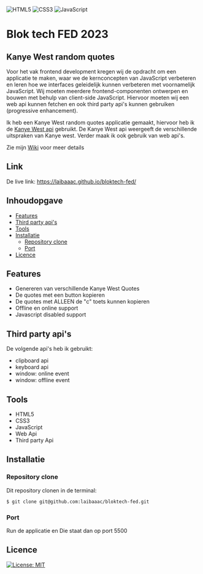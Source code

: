 ![HTML5](https://img.shields.io/badge/html5-%23E34F26.svg?style=for-the-badge&logo=html5&logoColor=white)
![CSS3](https://img.shields.io/badge/css3-%231572B6.svg?style=for-the-badge&logo=css3&logoColor=white)
![JavaScript](https://img.shields.io/badge/javascript-%23323330.svg?style=for-the-badge&logo=javascript&logoColor=%23F7DF1E)


# Blok tech FED 2023

## Kanye West random quotes



Voor het vak frontend development kregen wij de opdracht om een applicatie te maken, waar we de kernconcepten van JavaScript verbeteren en leren hoe we interfaces geleidelijk kunnen verbeteren met voornamelijk JavaScript. 
Wij moeten meerdere frontend-componenten ontwerpen en bouwen met behulp van client-side JavaScript.
Hiervoor moeten wij een web api kunnen fetchen en ook third party api's kunnen gebruiken (progressive enhancement). 

Ik heb een Kanye West random quotes applicatie gemaakt, hiervoor heb ik de [Kanye West api](https://kanye.rest/) gebruikt. 
De Kanye West api weergeeft de verschillende uitspraken van Kanye west. 
Verder maak ik ook gebruik van web api's. 

Zie mijn [Wiki](https://github.com/laibaaac/bloktech-fed/wiki) voor meer details




## Link 
De live link:
https://laibaaac.github.io/bloktech-fed/ 


## Inhoudopgave
- [Features](#features)
- [Third party api's](#third-party-api-s)
- [Tools](#tools)
- [Installatie](#installatie)
  * [Repository clone](#repository-clone)
  * [Port](#port)
- [Licence](#licence)



## Features
- Genereren van verschillende Kanye West Quotes
- De quotes met een button kopieren
- De quotes met ALLEEN de "c" toets kunnen kopieren
- Offline en online support 
- Javascript disabled support 


## Third party api's
De volgende api's heb ik gebruikt:
- clipboard api
- keyboard api 
- window: online event 
- window: offline event
 


## Tools
- HTML5
- CSS3
- JavaScript
- Web Api
- Third party Api



## Installatie

### Repository clone

Dit repository clonen in de terminal:

```bash
$ git clone git@github.com:laibaaac/bloktech-fed.git
```


### Port
Run de applicatie en Die staat dan op port 5500

## Licence
[![License: MIT](https://img.shields.io/badge/License-MIT-yellow.svg)](https://opensource.org/licenses/MIT) 



